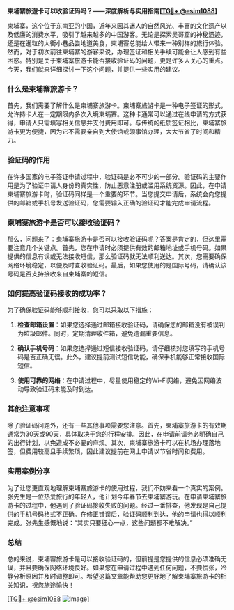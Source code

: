 **柬埔寨旅遊卡可以收验证码吗？——深度解析与实用指南[[TG💪+ @esim1088](https://t.me/s/esim1088)]**

柬埔寨，这个位于东南亚的小国，近年来因其迷人的自然风光、丰富的文化遗产以及低廉的消费水平，吸引了越来越多的中国游客。无论是探索吴哥窟的神秘遗迹，还是在暹粒的大街小巷品尝地道美食，柬埔寨总能给人带来一种别样的旅行体验。然而，对于初次前往柬埔寨的游客来说，办理签证和相关手续可能会让人感到有些困惑。特别是关于柬埔寨旅游卡能否接收验证码的问题，更是许多人关心的重点。今天，我们就来详细探讨一下这个问题，并提供一些实用的建议。

### 什么是柬埔寨旅游卡？

首先，我们需要了解什么是柬埔寨旅游卡。柬埔寨旅游卡是一种电子签证的形式，允许持卡人在一定期限内多次入境柬埔寨。这种卡通常可以通过在线申请的方式获得，申请人只需填写相关信息并支付费用即可。与传统的纸质签证相比，柬埔寨旅游卡更为便捷，因为它不需要亲自到大使馆或领事馆办理，大大节省了时间和精力。

### 验证码的作用

在许多国家的电子签证申请过程中，验证码是必不可少的一部分。验证码的主要作用是为了验证申请人身份的真实性，防止恶意注册或滥用系统资源。因此，在申请柬埔寨旅游卡时，验证码同样是一个重要的环节。当您提交申请后，系统会向您提供的邮箱或手机号发送验证码，您需要输入正确的验证码才能完成申请流程。

### 柬埔寨旅游卡是否可以接收验证码？

那么，问题来了：柬埔寨旅游卡是否可以接收验证码呢？答案是肯定的，但这里需要注意几个关键点。首先，您在申请时必须提供有效的邮箱地址或手机号码。如果提供的信息有误或无法接收短信，那么验证码就无法顺利送达。其次，您需要确保网络环境稳定，以便及时查收验证码。最后，如果您使用的是国际号码，请确认该号码是否支持接收来自柬埔寨的短信。

### 如何提高验证码接收的成功率？

为了确保验证码能够顺利接收，您可以采取以下措施：

1. **检查邮箱设置**：如果您选择通过邮箱接收验证码，请确保您的邮箱没有被误判为垃圾邮件。同时，定期清理收件箱，避免遗漏重要信息。
   
2. **确认手机号码**：如果您选择通过短信接收验证码，请仔细核对您填写的手机号码是否正确无误。此外，建议提前测试短信功能，确保手机能够正常接收国际短信。

3. **使用可靠的网络**：在申请过程中，尽量使用稳定的Wi-Fi网络，避免因网络波动导致验证码未能及时到达。

### 其他注意事项

除了验证码问题外，还有一些其他事项需要您注意。首先，柬埔寨旅游卡的有效期通常为30天或90天，具体取决于您的行程安排。因此，在申请前请务必明确自己的出行计划，以免造成不必要的麻烦。其次，柬埔寨旅游卡可以在机场办理落地签，但费用较高且手续繁琐，因此建议提前在网上申请以节省时间和费用。

### 实用案例分享

为了让您更直观地理解柬埔寨旅游卡的使用过程，我们不妨来看一个真实的案例。张先生是一位热爱旅行的年轻人，他计划今年春节去柬埔寨游玩。在申请柬埔寨旅游卡的过程中，他遇到了验证码接收失败的问题。经过一番排查，他发现是自己提供的手机号码格式不正确。在修正错误后，验证码顺利到达，他的申请也得以顺利完成。张先生感慨地说：“其实只要细心一点，这些问题都不难解决。”

### 总结

总的来说，柬埔寨旅游卡是可以接收验证码的，但前提是您提供的信息必须准确无误，并且要确保网络环境良好。如果您在申请过程中遇到任何问题，不要慌张，冷静分析原因并及时调整即可。希望这篇文章能帮助您更好地了解柬埔寨旅游卡的相关知识，祝您旅途愉快！

[[TG💪+ @esim1088](https://t.me/s/esim1088) ![Image](https://i.postimg.cc/4NQfJmqS/Snipaste-2025-05-13-00-14-12.png)]